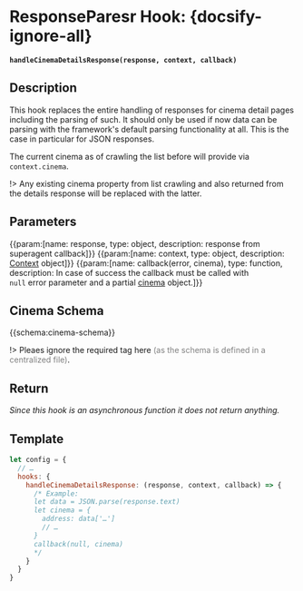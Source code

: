 # ResponseParesr Hook: {docsify-ignore-all}

**`handleCinemaDetailsResponse(response, context, callback)`**

## Description

This hook replaces the entire handling of responses for cinema detail pages including the parsing of such. It should only be used if now data can be parsing with the framework's default parsing functionality at all. This is the case in particular for JSON responses. 

The current cinema as of crawling the list before will provide via `context.cinema`.  

!> Any existing cinema property from list crawling and also returned from the details response will be replaced with the latter.

## Parameters

{{param:[name: response, type: object, description: response from superagent callback]}} 
{{param:[name: context, type: object, description: [Context](/api/hooks/?id=understanding-contexts) object]}}
{{param:[name: callback(error,&nbsp;cinema), type: function, description: In case of success the callback must be called with<br>`null` error parameter and a partial [cinema](/api/cinemas?id=cinema-schema) object.]}}

##  Cinema Schema
{{schema:cinema-schema}} 

!> Pleaes ignore the <span class="symbol tag required">required</span> tag here <span style="color: gray">(as the schema is defined in a centralized file)</span>.

## Return 

*Since this hook is an asynchronous function it does not return anything.*

## Template

```javascript
let config = {
  // … 
  hooks: {
    handleCinemaDetailsResponse: (response, context, callback) => {
      /* Example: 
      let data = JSON.parse(response.text)
      let cinema = {
        address: data['…']
        // …
      }
      callback(null, cinema)
      */
    }
  }
}
```
